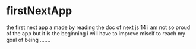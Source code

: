 # firstNextApp
the first next app a made by reading the doc of next js 14
i am not so proud of the app but it is the beginning i will have to improve miself to reach my goal of being .......
